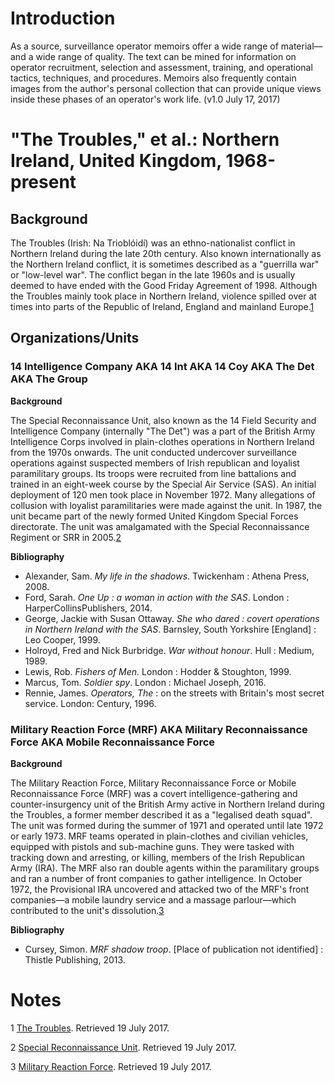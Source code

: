 # Introduction
As a source, surveillance operator memoirs offer a wide range of material—and a wide range of quality. The text can be mined for information on operator recruitment, selection and assessment, training, and operational tactics, techniques, and procedures. Memoirs also frequently contain images from the author's personal collection that can provide unique views inside these phases of an operator's work life. (v1.0 July 17, 2017)



# "The Troubles," et al.: Northern Ireland, United Kingdom, 1968-present
## Background
The Troubles (Irish: Na Trioblóidí) was an ethno-nationalist conflict in Northern Ireland during the late 20th century. Also known internationally as the Northern Ireland conflict, it is sometimes described as a "guerrilla war" or "low-level war". The conflict began in the late 1960s and is usually deemed to have ended with the Good Friday Agreement of 1998. Although the Troubles mainly took place in Northern Ireland, violence spilled over at times into parts of the Republic of Ireland, England and mainland Europe.[1](#1)

## Organizations/Units
### 14 Intelligence Company AKA 14 Int AKA 14 Coy AKA The Det AKA The Group
**Background**

The Special Reconnaissance Unit, also known as the 14 Field Security and Intelligence Company (internally "The Det") was a part of the British Army Intelligence Corps involved in plain-clothes operations in Northern Ireland from the 1970s onwards. The unit conducted undercover surveillance operations against suspected members of Irish republican and loyalist paramilitary groups. Its troops were recruited from line battalions and trained in an eight-week course by the Special Air Service (SAS). An initial deployment of 120 men took place in November 1972. Many allegations of collusion with loyalist paramilitaries were made against the unit. In 1987, the unit became part of the newly formed United Kingdom Special Forces directorate. The unit was amalgamated with the Special Reconnaissance Regiment or SRR in 2005.[2](#2)

**Bibliography**

* Alexander, Sam. _My life in the shadows_. Twickenham : Athena Press, 2008.
* Ford, Sarah. _One Up : a woman in action with the SAS_. London : HarperCollinsPublishers, 2014.
* George, Jackie with Susan Ottaway. _She who dared : covert operations in Northern Ireland with the SAS_. Barnsley, South Yorkshire [England] : Leo Cooper, 1999.
* Holroyd, Fred and Nick Burbridge. _War without honour_. Hull : Medium, 1989.
* Lewis, Rob. _Fishers of Men_. London : Hodder & Stoughton, 1999.
* Marcus, Tom. _Soldier spy_. London : Michael Joseph, 2016.
* Rennie, James. _Operators, The_ : on the streets with Britain's most secret service. London: Century, 1996.

### Military Reaction Force (MRF) AKA Military Reconnaissance Force AKA Mobile Reconnaissance Force
**Background**

The Military Reaction Force, Military Reconnaissance Force or Mobile Reconnaissance Force (MRF) was a covert intelligence-gathering and counter-insurgency unit of the British Army active in Northern Ireland during the Troubles, a former member described it as a "legalised death squad". The unit was formed during the summer of 1971 and operated until late 1972 or early 1973. MRF teams operated in plain-clothes and civilian vehicles, equipped with pistols and sub-machine guns. They were tasked with tracking down and arresting, or killing, members of the Irish Republican Army (IRA). The MRF also ran double agents within the paramilitary groups and ran a number of front companies to gather intelligence. In October 1972, the Provisional IRA uncovered and attacked two of the MRF's front companies—a mobile laundry service and a massage parlour—which contributed to the unit's dissolution.[3](#3)

**Bibliography**

* Cursey, Simon. _MRF shadow troop_. [Place of publication not identified] : Thistle Publishing, 2013.


# Notes
<a name="1">1</a> [The Troubles](https://en.wikipedia.org/wiki/The_Troubles). Retrieved 19 July 2017.

<a name="1">2</a> [Special Reconnaissance Unit](https://en.wikipedia.org/wiki/Special_Reconnaissance_Unit). Retrieved 19 July 2017.

<a name="1">3</a> [Military Reaction Force](https://en.wikipedia.org/wiki/Military_Reaction_Force). Retrieved 19 July 2017.
